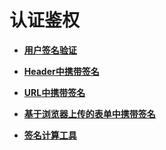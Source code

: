 # 认证鉴权<a name="obs_04_0008"></a>

-   **[用户签名验证](用户签名验证.md)**  

-   **[Header中携带签名](Header中携带签名.md)**  

-   **[URL中携带签名](URL中携带签名.md)**  

-   **[基于浏览器上传的表单中携带签名](基于浏览器上传的表单中携带签名.md)**  

-   **[签名计算工具](签名计算工具.md)**  

